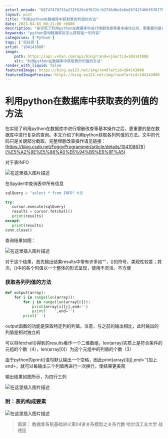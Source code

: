 ```yaml
---
arturl_encode: "68747470733a2f2f626c6f672e:6373646e2e6e65742f466f67677950726f6772616d6d65722f:61727469636c652f64657461696c732f313034313433303838"
layout: post
title: "利用python在数据库中获取表的列值的方法"
date: 2023-04-01 00:21:00 +0800
description: "在实现了利用python在数据库中进行增删改查等基本操作之后，更重要的是对数据库中的元组进行查询，本"
keywords: "python查询数据库后怎么获取每一列内容"
categories: ['Python']
tags: ['无标签']
artid: "104143088"
image:
    path: https://api.vvhan.com/api/bing?rand=sj&artid=104143088
    alt: "利用python在数据库中获取表的列值的方法"
render_with_liquid: false
featuredImage: https://bing.ee123.net/img/rand?artid=104143088
featuredImagePreview: https://bing.ee123.net/img/rand?artid=104143088
---
```


# 利用python在数据库中获取表的列值的方法

在实现了利用python在数据库中进行增删改查等基本操作之后，更重要的是在数据库中进行复杂的查询。本文介绍了利用python获取各列列值的方法。文中的代码只是关键部分截取，完整增删改查操作请见链接：
[https://blog.csdn.net/FoggyProgrammer/article/details/104108678](%E5%A2%9E%E5%88%A0%E6%94%B9%E6%9F%A5)
  
对于表INFO
  
![在这里插入图片描述](https://i-blog.csdnimg.cn/blog_migrate/488ff1ab2dfb29c6f458f0342b519253.png)
  
在Spyder中查询表中所有信息

```python
sqlQuery = "select * from INFO" #查    
        
try:
   cursor.execute(sqlQuery)
   results = cursor.fetchall()
   print(results)
except:
   print(results)
conn.close()

```

查询结果如图：
  
![在这里插入图片描述](https://i-blog.csdnimg.cn/blog_migrate/7779972cffc0f0380d5014b3fe226138.png)
  
对于这个结果，首先输出结果results中带有许多如“”，()的符号，美观性较差；其次，()中的各个列值以一个整体的形式呈现，使用不灵活、不方便

### 获取各列列值的方法

```python
def output(array):
    for i in range(len(array)):
        for j in range(len(array[0])):
            print(array[i][j],end='')
            print('   ',end='')
        print(' ')

```

output函数的功能是获取特定列的列值，注意，与之前的输出相比，此时输出的列值是相对独立的
  
可以将fetchall()得到的results看作一个二维数组，len(array)实质上是符合条件的元组的个数（4），len(array[0]）为这个元组中的列值的个数（3）
  
由于python的print()语句默认输出一个空格，因此print(array[i][j],end=’’)加上end=，就可以每输出三个列值再进行一次换行，使结果更美观
  
输出结果如图所示，为四行三列
  
![在这里插入图片描述](https://i-blog.csdnimg.cn/blog_migrate/fe8738f40da25353ab86121fb35c0829.png)

### 附：表的构成要素

![在这里插入图片描述](https://i-blog.csdnimg.cn/blog_migrate/96cb2cc3b11dd65bdaa0a149a50643e2.png)

> 图源： 数据库系统基础讲义第04讲关系模型之关系代数 哈尔滨工业大学 战德臣